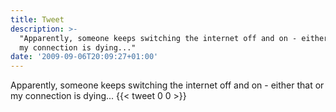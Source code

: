 ```yaml
---
title: Tweet
description: >-
  "Apparently, someone keeps switching the internet off and on - either that or
  my connection is dying..."
date: '2009-09-06T20:09:27+01:00'
---
```

Apparently, someone keeps switching the internet off and on - either that or my connection is dying...
      {{< tweet 0 0 >}}
    
